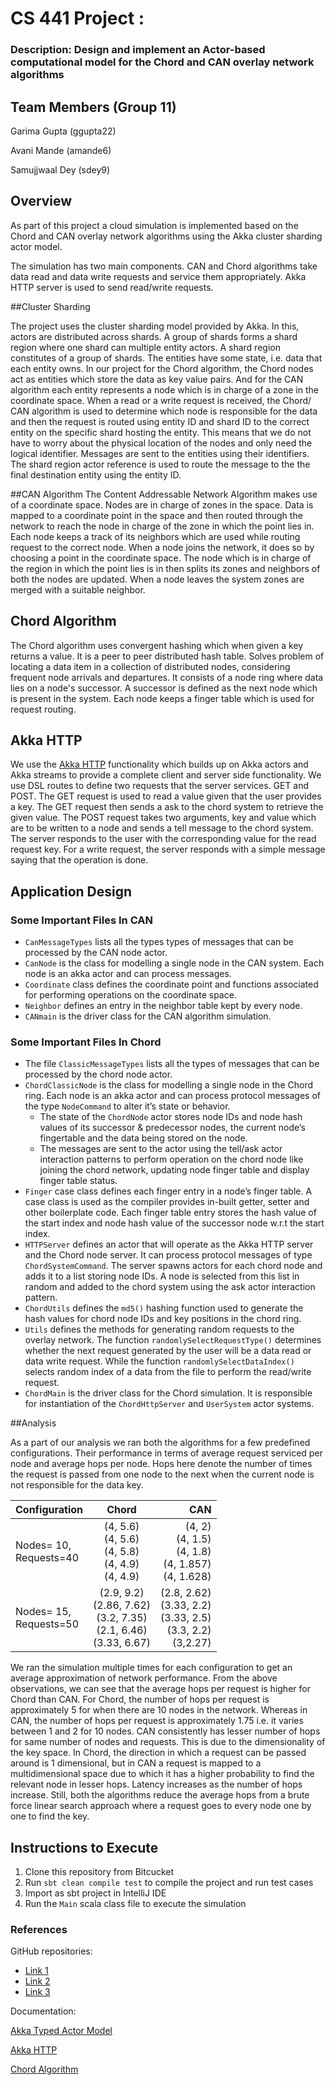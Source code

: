 # CS 441 Project : 

### Description: Design and implement an Actor-based computational model for the Chord and CAN overlay network algorithms

## Team Members (Group 11)

Garima Gupta (ggupta22)

Avani Mande (amande6)

Samujjwaal Dey (sdey9)

## Overview
As part of this project a cloud simulation is implemented based on the Chord and CAN overlay network algorithms using the Akka cluster sharding actor model. 

The simulation has two main components. CAN and Chord algorithms take data read and data write requests and service them appropriately. Akka HTTP server is used to send read/write requests.

##Cluster Sharding

The project uses the cluster sharding model provided by Akka. In this, actors are distributed across shards. A group of shards forms a shard region where one shard can multiple entity actors. A shard region constitutes of a group of shards.
The entities have some state, i.e. data that each entity owns. In our project for the Chord algorithm, the Chord nodes act as entities which store the data as key value pairs. 
And for the CAN algorithm each entity represents a node which is in charge of a zone in the coordinate space.
When a read or a write request is received, the Chord/ CAN algorithm is used to determine which node is responsible for the data and then the request is routed using entity ID and shard ID to the correct entity on the specific shard hosting the entity.
This means that we do not have to worry about the physical location of the nodes and only need the logical identifier. Messages are sent to the entities using their identifiers. The shard region actor reference is used to route the message to the the final destination entity using the entity ID. 


##CAN Algorithm
The Content Addressable Network Algorithm makes use of a coordinate space. Nodes are in charge of zones in the space. Data is mapped to a coordinate point in the space and then routed through the network to reach the
node in charge of the zone in which the point lies in. Each node keeps a track of its neighbors which are used while routing request to the correct node. When a node joins the network, it does so by choosing a point in 
the coordinate space. The node which is in charge of the region in which the point lies is in then splits its zones and neighbors of both the nodes are updated.
When a node leaves the system zones are merged with a suitable neighbor. 


## Chord Algorithm

The Chord algorithm uses convergent hashing which when given a key returns a value. It is a peer to peer distributed hash table. 
Solves problem of locating a data item in a collection of distributed nodes, considering frequent node arrivals and departures.
It consists of a node ring where data lies on a node's successor. A successor is defined as the next node which is present in the system.
Each node keeps a finger table which is used for request routing.

## Akka HTTP

We use the [Akka HTTP](https://doc.akka.io/docs/akka-http/current/introduction.html) functionality which builds up on Akka actors and Akka streams to provide a complete client and server side functionality. We use DSL routes to define two requests that the server services. GET and POST.
The GET request is used to read a value given that the user provides a key. The GET request then sends a ask to the chord system to retrieve the given value. The POST request takes two arguments, key and value which are to be written to a node and sends a tell message to the chord system. The server responds to the user with the corresponding value for the read request key. For a write request, the server responds with a simple message saying that the operation is done.



## Application Design

### Some Important Files In CAN
- `CanMessageTypes` lists all the types types of messages that can be processed by the CAN node actor. 
- `CanNode` is the class for modelling a single node in the CAN system. Each node is an akka actor and can process messages.
- `Coordinate` class defines the coordinate point and functions associated for performing operations on the coordinate space.
- `Neighbor` defines an entry in the neighbor table kept by every node. 
- `CANmain` is the driver class for the CAN algorithm simulation. 

### Some Important Files In Chord

- The file `ClassicMessageTypes` lists all the types of messages that can be processed by the chord node actor.
- `ChordClassicNode` is the class for modelling a single node in the Chord ring. Each node is an akka actor and can process protocol messages of the type `NodeCommand` to alter it’s state or behavior.
  - The state of the `ChordNode` actor stores node IDs and node hash values of its successor & predecessor nodes, the current node’s fingertable and the data being stored on the node.
  - The messages are sent to the actor using the tell/ask actor interaction patterns to perform operation on the chord node like joining the chord network, updating node finger table and display finger table status. 
- `Finger` case class defines each finger entry in a node’s finger table. A case class is used as the compiler provides in-built getter, setter and other boilerplate code. Each finger table entry stores the hash value of the start index and node hash value of the successor node w.r.t the start index.
- `HTTPServer` defines an actor that will operate as the Akka HTTP server and the Chord node server. It can process protocol messages of type `ChordSystemCommand`. The server spawns actors for each chord node and adds it to a list storing node IDs. A node is selected from this list in random and added to the chord system using the ask actor interaction pattern.
- `ChordUtils` defines the `md5()` hashing function used to generate the hash values for chord node IDs and key positions in the chord ring.
- `Utils` defines the methods for generating random requests to the overlay network. The function `randomlySelectRequestType()` determines whether the next request generated by the user will be a data read or data write request. While the function `randomlySelectDataIndex()` selects random index of a data from the file to perform the read/write request.
- `ChordMain` is the driver class for the Chord simulation. It is responsible for instantiation of the `ChordHttpServer` and `UserSystem` actor systems.


##Analysis

As a part of our analysis we ran both the algorithms for a few predefined configurations. Their performance in terms of average request serviced per node and average hops per node. 
Hops here denote the number of times the request is passed from one node to the next when the current node is not responsible for the data key.


| Configuration | Chord         | CAN  |
| ------------- |:-------------:| -----:|
| Nodes= 10, <br/> Requests=40    | (4, 5.6) <br/> (4, 5.6) <br/> (4, 5.8) <br/> (4, 4.9) <br/> (4, 4.9) | (4, 2) <br/> (4, 1.5) <br/> (4, 1.8) <br/> (4, 1.857) <br/> (4, 1.628)|
| Nodes= 15, <br/> Requests=50      | (2.9, 9.2) <br/> (2.86, 7.62) <br/> (3.2, 7.35) <br/> (2.1, 6.46) <br/> (3.33, 6.67)     |  (2.8, 2.62) <br/> (3.33, 2.2) <br/> (3.33, 2.5) <br/> (3.3, 2.2) <br/> (3,2.27) |

We ran the simulation multiple times for each configuration to get an average approximation of network performance.
From the above observations, we can see that the average hops per request is higher for Chord than CAN. 
For Chord, the number of hops per request is approximately 5 for when there are 10 nodes in the network. 
Whereas in CAN, the number of hops per request is approximately 1.75 i.e. it varies between 1 and 2 for 10 nodes.
CAN consistently has lesser number of hops for same number of nodes and requests. This is due to the dimensionality of the key space. 
In Chord, the direction in which a request can be passed around is 1 dimensional, but in CAN a request is mapped to a multidimensional space due to which it has a higher probability to find the relevant node in lesser hops.
Latency increases as the number of hops increase. 
Still, both the algorithms reduce the average hops from a brute force linear search approach where a request goes to every node one by one to find the key.



## Instructions to Execute

1. Clone this repository from Bitcucket
2. Run `sbt clean compile test` to compile the project and run test cases
3. Import as sbt project in IntelliJ IDE
4. Run the `Main` scala class file to execute the simulation



### References

GitHub repositories: 

- [Link 1](https://github.com/pramo31/ChordSimulator)
- [Link 2](https://github.com/Swati32/Chord-Implementation-in-scala)
- [Link 3](https://github.com/softinio/pat)

Documentation:

[Akka Typed Actor Model](https://doc.akka.io/docs/akka/current/typed/index.html)

[Akka HTTP](https://doc.akka.io/docs/akka-http/current/introduction.html)

[Chord Algorithm](https://pdos.csail.mit.edu/papers/chord:sigcomm01/chord_sigcomm.pdf)



